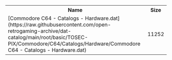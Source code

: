 <table>
<tr><th>Name</th><th>Size</th></tr>
<tr><td>
[Commodore C64 - Catalogs - Hardware.dat](https://raw.githubusercontent.com/open-retrogaming-archive/dat-catalog/main/root/basic/TOSEC-PIX/Commodore/C64/Catalogs/Hardware/Commodore C64 - Catalogs - Hardware.dat)
</td><td>11252</td></tr>
</table>
